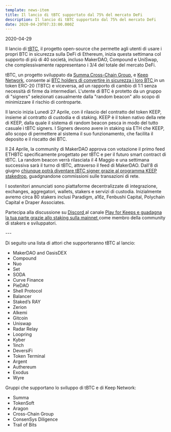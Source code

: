 ```yaml
---
template: news-item
title: Il lancio di tBTC supportato dal 75% del mercato DeFi
description: Il lancio di tBTC supportato dal 75% del mercato DeFi
date: 2020-04-29T07:33:00.000Z
---
```

2020-04-29

Il lancio di [tBTC](https://tbtc.network/), il progetto open-source che permette agli utenti di usare i propri BTC in sicurezza sulla DeFi di Ethereum, inizia questa settimana col supporto di più di 40 società, incluso MakerDAO, Compound e UniSwap, che complessivamente rappresentano i 3/4 del totale del mercato DeFi.

tBTC, un progetto sviluppato da [Summa](https://summa.one/),[Cross-Chain Group](https://www.crosschain.group/), e [Keep Network](http://keep.network/), consente ai [BTC holders di convertire in sicurezza i loro BTC ](https://blog.keep.network/introducing-tbtc-the-safest-way-to-earn-with-your-bitcoin-fec077f171f4)in un token ERC-20 (TBTC) e viceversa, ad un rapporto di cambio di 1:1 senza necessità di firme da intermediari. L'utente di BTC è protetto da un gruppo di "signers" selezionati casualmente dalla "random beacon" allo scopo di minimizzare il rischio di controparte.

Il lancio inizia Lunedi 27 Aprile, con il rilascio del contratto del token KEEP, insieme al contratto di custodia e di staking. KEEP è il token nativo della rete di KEEP, dalla quale il sistema di random beacon pesca in modo del tutto casuale i tBTC signers. I Signers devono avere in staking sia ETH che KEEP, allo scopo di permettere al sistema il suo funzionamento, che facilita il deposito e il riscatto dei BTC.

Il 24 Aprile, la community di MakerDAO approva con votazione il primo feed ETHBTC specificamente progettato per tBTC e per il futuro smart contract di tBTC. La random beacon verrà rilasciata il 4 Maggio e una settimana successiva sarà il turno di tBTC, attraverso il feed di MakerDAO. Dall'8 di giugno [chiunque potrà diventare tBTC signer grazie al programma KEEP stakedrop](https://www.crowdcast.io/e/keep-stakedrop---live/register), guadgnandone commissioni sulle transazioni di rete.

I sostenitori annunciati sono piattaforme decentralizzate di integrazione, exchanges, aggregatori, wallets, stakers e servizi di custodia. Inizialmente avremo circa 80 stakers inclusi Paradigm, a16z, Fenbushi Capital, Polychain Capital e Draper Associates.

Partecipa alla discussione su [Discord ](https://discord.gg/2HnCxsd)al canale [Play for Keeps e guadagna la tua parte grazie allo staking sulla mainnet ](https://blog.keep.network/how-to-play-for-keeps-297f246455d4) come membro della community di stakers e sviluppatori.

\---

Di seguito una lista di attori che supporteranno tBTC al lancio:

* MakerDAO and OasisDEX
* Compound
* Nuo
* Set
* SODA
* Curve Finance
* PieDAO
* Shell Protocol
* Balancer
* Staked’s RAY
* Zerion
* Alkemi
* Gitcoin
* Uniswap
* Radar Relay
* Loopring
* Kyber
* 1inch
* DeversiFi
* Token Terminal
* Argent
* Authereum
* Exodus
* Wyre

Gruppi che supportano lo sviluppo di tBTC e di Keep Network:

* Summa
* TokenSoft
* Aragon
* Cross-Chain Group
* ConsenSys Diligence
* Trail of Bits
